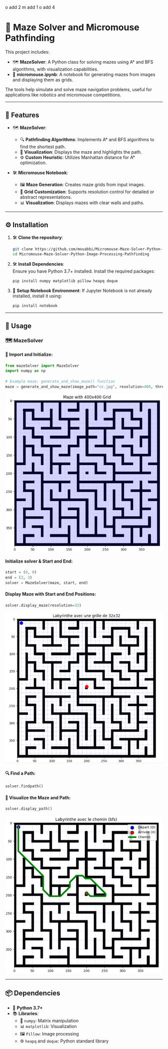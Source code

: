 
o add 2
m add 1
o add 4 
# 🧩 Maze Solver and Micromouse Pathfinding

This project includes:

- 🗺️ **MazeSolver**: A Python class for solving mazes using A* and BFS algorithms, with visualization capabilities.
- 📓 **micromouse.ipynb**: A notebook for generating mazes from images and displaying them as grids.

The tools help simulate and solve maze navigation problems, useful for applications like robotics and micromouse competitions.

---

## 🌟 Features

- 🗺️ **MazeSolver**:
  - 🔍 **Pathfinding Algorithms**: Implements A* and BFS algorithms to find the shortest path.
  - 🎨 **Visualization**: Displays the maze and highlights the path.
  - ⚙️ **Custom Heuristic**: Utilizes Manhattan distance for A* optimization.

- 🛠️ **Micromouse Notebook**:
  - 🖼️ **Maze Generation**: Creates maze grids from input images.
  - 🔧 **Grid Customization**: Supports resolution control for detailed or abstract representations.
  - 📊 **Visualization**: Displays mazes with clear walls and paths.

---

## ⚙️ Installation

1. 🛠️ **Clone the repository**:
   ```bash
   git clone https://github.com/mouabbi/Micromouse-Maze-Solver-Python-Image-Processing-Pathfinding.git
   cd Micromouse-Maze-Solver-Python-Image-Processing-Pathfinding
   ```

2. 🛠️ **Install Dependencies**:  
   Ensure you have Python 3.7+ installed. Install the required packages:  
   ```bash
   pip install numpy matplotlib pillow heapq deque
   ```

3. 🚀 **Setup Notebook Environment**:
   If Jupyter Notebook is not already installed, install it using:
   ```bash
   pip install notebook
   ```

---

## 🧭 Usage

### 🗺️ MazeSolver

#### 🏁 Import and Initialize:
```python
from mazeSolver import MazeSolver
import numpy as np

# Example maze: generate_and_show_maze() function
maze = generate_and_show_maze(image_path="cc.jpg", resolution=400, threshold=200)
```

![maze example](/images/maze_exp.png)


#### Initialize solver & Start and End:
```python
start = (0, 0)
end = (3, 3)
solver = MazeSolver(maze, start, end)
```

#### Display Maze with Start and End Positions:
```python 
solver.display_maze(resolution=32)
```

 ![maze with start and end positions](/images/maze_with_start_ans_end.png)


#### 🔍 Find a Path:
```python
solver.findpath()
```

#### 🎨 Visualize the Maze and Path:
```python
solver.display_path()
```

![maze with solved path](/images/maze_solved.png)


---

## 📦 Dependencies

- 🐍 **Python 3.7+**
- 📚 **Libraries**:
  - 🔢 `numpy`: Matrix manipulation
  - 📊 `matplotlib`: Visualization
  - 🖼️ `Pillow`: Image processing
  - ⚙️ `heapq` and `deque`: Python standard library
